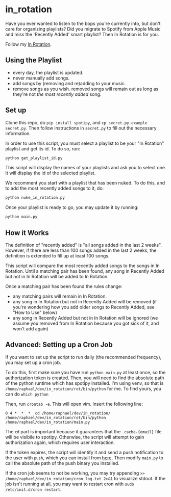 # in_rotation
Have you ever wanted to listen to the bops you're currently into, but don't
care for organizing playlists? Did you migrate to Spotify from Apple Music and
miss the 'Recently Added' smart playlist? Then In Rotation is for you.

Follow my [In Rotation](https://open.spotify.com/user/iraphas/playlist/3mPWxEIv08fdHtVrd2gMDr?si=mgkyPDmuSWicnHtQJQTw6g).

## Using the Playlist
- every day, the playlist is updated.
- never manually add songs.
- add songs by (removing and re)adding to your music.
- remove songs as you wish. removed songs will remain out as long as they're
  not _the most recently added_ song.

## Set up
Clone this repo, do `pip install spotipy`, and `cp secret.py.example
secret.py`. Then follow instructions in `secret.py` to fill out the necessary
information.

In order to use this script, you must select a playlist to be your "In
Rotation" playlist and get its id. To do so, run:
```bash
python get_playlist_id.py
```
This script will display the names of your playlists and ask you to select one.
It will display the id of the selected playlist.

We recomment you start with a playlist that has been nuked. To do this, and to
add the most recently added songs to it, do:
```bash
python nuke_in_rotation.py
```

Once your playlist is ready to go, you may update it by running:
```bash
python main.py
```

## How it Works
The definition of "recently added" is "all songs added in the last 2 weeks".
However, if there are less than 100 songs added in the last 2 weeks, the
definition is extended to fill up at least 100 songs.

This script will compare the most recently added songs to the songs in In
Rotation. Until a matching pair has been found, any song in Recently Added but
not in In Rotation will be added to In Rotation.

Once a matching pair has been found the rules change:
- any matching pairs will remain in In Rotation.
- any song in In Rotation but not in Recently Added will be removed (if you're
  wondering how you add older songs to Recently Added, see "How to Use" below)
- any song in Recently Added but not in In Rotation will be ignored (we assume
  you removed from In Rotation because you got sick of it, and won't add
  again)

## Advanced: Setting up a Cron Job
If you want to set up the script to run daily (the recommended frequency), you
may set up a cron job.

To do this, first make sure you have run `python main.py` at least once, so the
authorization token is created. Then, you will need to find the absolute path
of the python runtime which has spotipy installed. I'm using venv, so that is
`/home/raphael/dev/in_rotation/rot/bin/python` for me. To find yours, you can
do `which python`

Then, run `crontab -e`. This will open vim. Insert the following line:
```
0 4 *  *  *  cd /home/raphael/dev/in_rotation/ /home/raphael/dev/in_rotation/rot/bin/python /home/raphael/dev/in_rotation/main.py
```

The `cd` part is important because it guarantees that the `.cache-{email}`
file will be visibile to spotipy. Otherwise, the script will attempt to gain
authorization again, which requires user interaction.

If the token expires, the script will identify it and send a push notification
to the user with `push`, which you can install from
[here](https://github.com/iRapha/junkdrawer). Then modify `main.py` to call the
absolute path of the push binary you installed.

If the cron job seems to not be working, you may try appending
`>> /home/raphael/dev/in_rotation/cron_log.txt 2>&1` to visualize stdout. If
the job isn't running at all, you may want to restart cron with
`sudo /etc/init.d/cron restart`.
